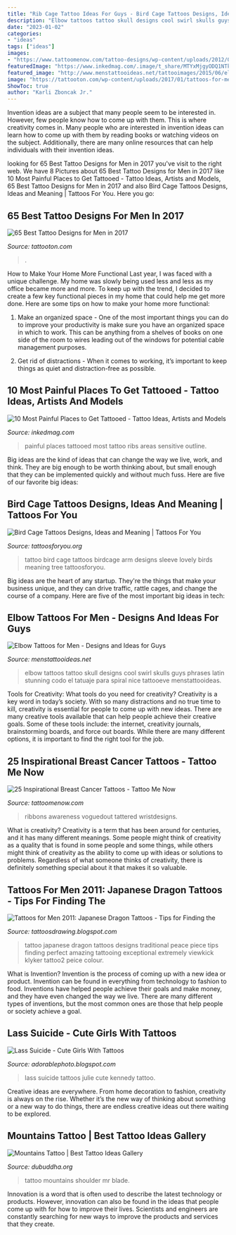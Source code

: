 ```yaml
---
title: "Rib Cage Tattoo Ideas For Guys - Bird Cage Tattoos Designs, Ideas And Meaning"
description: "Elbow tattoos tattoo skull designs cool swirl skulls guys phrases latin stunning codo el tatuaje para spiral nice tattooeve menstattooideas"
date: "2023-01-02"
categories:
- "ideas"
tags: ["ideas"]
images:
- "https://www.tattoomenow.com/tattoo-designs/wp-content/uploads/2012/09/torn-bc-ribbon.jpg"
featuredImage: "https://www.inkedmag.com/.image/t_share/MTYxMjgyODQ1NTk0MjMyNzk2/ribs.jpg"
featured_image: "http://www.menstattooideas.net/tattooimages/2015/06/elbow-tattoos-41.jpg"
image: "https://tattooton.com/wp-content/uploads/2017/01/tattoos-for-men-121.jpg"
ShowToc: true
author: "Karli Zboncak Jr."
---
```



Invention ideas are a subject that many people seem to be interested in. However, few people know how to come up with them. This is where creativity comes in. Many people who are interested in invention ideas can learn how to come up with them by reading books or watching videos on the subject. Additionally, there are many online resources that can help individuals with their invention ideas.

	

		
looking for 65 Best Tattoo Designs for Men in 2017 you've visit to the right web. We have 8 Pictures about 65 Best Tattoo Designs for Men in 2017 like 10 Most Painful Places to Get Tattooed - Tattoo Ideas, Artists and Models, 65 Best Tattoo Designs for Men in 2017 and also Bird Cage Tattoos Designs, Ideas and Meaning | Tattoos For You. Here you go:
		
    
## 65 Best Tattoo Designs For Men In 2017

<img loading=lazy src="https://tattooton.com/wp-content/uploads/2017/01/tattoos-for-men-121.jpg" onerror="this.onerror=null;this.src='https://tse1.mm.bing.net/th?id=OIP.kG-i9wOtApLyYfoWe1iZaAHaKY&amp;pid=15.1';" alt="65 Best Tattoo Designs for Men in 2017">

_Source: tattooton.com_

>. 

	

How to Make Your Home More Functional
Last year, I was faced with a unique challenge. My home was slowly being used less and less as my office became more and more. To keep up with the trend, I decided to create a few key functional pieces in my home that could help me get more done. Here are some tips on how to make your home more functional: 
1. Make an organized space - One of the most important things you can do to improve your productivity is make sure you have an organized space in which to work. This can be anything from a shelves of books on one side of the room to wires leading out of the windows for potential cable management purposes. 

2. Get rid of distractions - When it comes to working, it’s important to keep things as quiet and distraction-free as possible.

    
## 10 Most Painful Places To Get Tattooed - Tattoo Ideas, Artists And Models

<img loading=lazy src="https://www.inkedmag.com/.image/t_share/MTYxMjgyODQ1NTk0MjMyNzk2/ribs.jpg" onerror="this.onerror=null;this.src='https://tse3.mm.bing.net/th?id=OIP.1f61MkpnrFe7Dg8RH9c9dgHaM9&amp;pid=15.1';" alt="10 Most Painful Places to Get Tattooed - Tattoo Ideas, Artists and Models">

_Source: inkedmag.com_

>painful places tattooed most tattoo ribs areas sensitive outline. 

	

Big ideas are the kind of ideas that can change the way we live, work, and think. They are big enough to be worth thinking about, but small enough that they can be implemented quickly and without much fuss. Here are five of our favorite big ideas: 

    
## Bird Cage Tattoos Designs, Ideas And Meaning | Tattoos For You

<img loading=lazy src="http://www.tattoosforyou.org/wp-content/uploads/2016/03/Bird-Cage-Tattoo-Sleeve.jpg" onerror="this.onerror=null;this.src='https://tse1.mm.bing.net/th?id=OIP.lCYfNW-C-BunCnjwnnDHIAHaJ4&amp;pid=15.1';" alt="Bird Cage Tattoos Designs, Ideas and Meaning | Tattoos For You">

_Source: tattoosforyou.org_

>tattoo bird cage tattoos birdcage arm designs sleeve lovely birds meaning tree tattoosforyou. 

	

Big ideas are the heart of any startup. They're the things that make your business unique, and they can drive traffic, rattle cages, and change the course of a company. Here are five of the most important big ideas in tech: 

    
## Elbow Tattoos For Men - Designs And Ideas For Guys

<img loading=lazy src="http://www.menstattooideas.net/tattooimages/2015/06/elbow-tattoos-41.jpg" onerror="this.onerror=null;this.src='https://tse1.mm.bing.net/th?id=OIP.u4yEr-r_CATwfpcZ8B4HBwHaMD&amp;pid=15.1';" alt="Elbow Tattoos for Men - Designs and Ideas for Guys">

_Source: menstattooideas.net_

>elbow tattoos tattoo skull designs cool swirl skulls guys phrases latin stunning codo el tatuaje para spiral nice tattooeve menstattooideas. 

	

Tools for Creativity: What tools do you need for creativity?
Creativity is a key word in today’s society. With so many distractions and no true time to kill, creativity is essential for people to come up with new ideas. There are many creative tools available that can help people achieve their creative goals. Some of these tools include: the internet, creativity journals, brainstorming boards, and force out boards. While there are many different options, it is important to find the right tool for the job.

    
## 25 Inspirational Breast Cancer Tattoos - Tattoo Me Now

<img loading=lazy src="https://www.tattoomenow.com/tattoo-designs/wp-content/uploads/2012/09/torn-bc-ribbon.jpg" onerror="this.onerror=null;this.src='https://tse4.mm.bing.net/th?id=OIP.ZAu0DO2cgs4czHkyRw7wCwHaLG&amp;pid=15.1';" alt="25 Inspirational Breast Cancer Tattoos - Tattoo Me Now">

_Source: tattoomenow.com_

>ribbons awareness voguedout tattered wristdesigns. 

	

What is creativity?
Creativity is a term that has been around for centuries, and it has many different meanings. Some people might think of creativity as a quality that is found in some people and some things, while others might think of creativity as the ability to come up with ideas or solutions to problems. Regardless of what someone thinks of creativity, there is definitely something special about it that makes it so valuable.

    
## Tattoos For Men 2011: Japanese Dragon Tattoos - Tips For Finding The

<img loading=lazy src="http://4.bp.blogspot.com/-kvkREAxV0VY/TnymxwIQ5GI/AAAAAAAAAN0/sWU-xPy0KzQ/s1600/Japanese+Dragon+Tattoos-tattoosformen-2011.blogspot.com-Traditional+Japanese+Peice+Tattoo2.jpg" onerror="this.onerror=null;this.src='https://tse4.mm.bing.net/th?id=OIP.0_8c6ZpvrCFAvIZ07ejELAHaJ5&amp;pid=15.1';" alt="Tattoos for Men 2011: Japanese Dragon Tattoos - Tips for Finding the">

_Source: tattoosdrawing.blogspot.com_

>tattoo japanese dragon tattoos designs traditional peace piece tips finding perfect amazing tattooing exceptional extremely viewkick klyker tattoo2 peice colour. 

	

What is Invention?
Invention is the process of coming up with a new idea or product. Invention can be found in everything from technology to fashion to food. Inventions have helped people achieve their goals and make money, and they have even changed the way we live. There are many different types of inventions, but the most common ones are those that help people or society achieve a goal.

    
## Lass Suicide - Cute Girls With Tattoos

<img loading=lazy src="http://4.bp.blogspot.com/-uGQ5d2DBABI/VM-aItMdMRI/AAAAAAAAQPk/Oz6zVRhasyU/s1600/Julie%2BKennedy%2B(Lass%2BSuicide)%2B(10).jpg" onerror="this.onerror=null;this.src='https://tse3.mm.bing.net/th?id=OIP.thiEjs-uJYtWE1xNzWAYDAHaJ6&amp;pid=15.1';" alt="Lass Suicide - Cute Girls With Tattoos">

_Source: adorablephoto.blogspot.com_

>lass suicide tattoos julie cute kennedy tattoo. 

	

Creative ideas are everywhere. From home decoration to fashion, creativity is always on the rise. Whether it’s the new way of thinking about something or a new way to do things, there are endless creative ideas out there waiting to be explored.

    
## Mountains Tattoo | Best Tattoo Ideas Gallery

<img loading=lazy src="http://www.dubuddha.org/wp-content/uploads/2017/04/Mountains-Tattoo-by-Mr.K-728x728.jpg" onerror="this.onerror=null;this.src='https://tse1.mm.bing.net/th?id=OIP.2cDJW6Z6GCb-tJUKa0YjxQHaHa&amp;pid=15.1';" alt="Mountains Tattoo | Best Tattoo Ideas Gallery">

_Source: dubuddha.org_

>tattoo mountains shoulder mr blade. 

	

Innovation is a word that is often used to describe the latest technology or products. However, innovation can also be found in the ideas that people come up with for how to improve their lives. Scientists and engineers are constantly searching for new ways to improve the products and services that they create.

